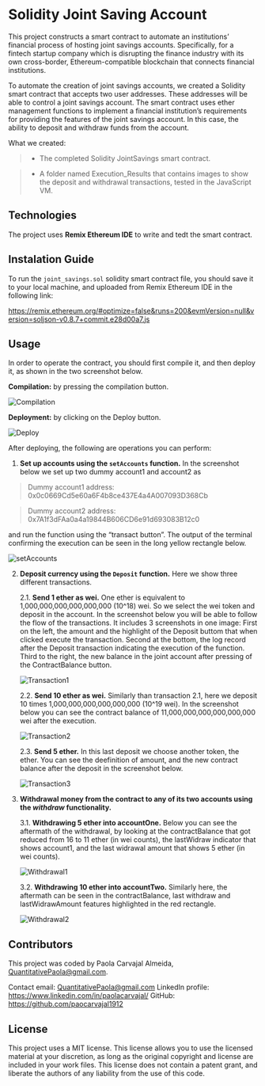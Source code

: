 # Solidity Joint Saving Account
This project constructs a smart contract to automate an institutions’ financial process of hosting joint savings accounts. Specifically, for a fintech startup company which is disrupting the finance industry with its own cross-border, Ethereum-compatible blockchain that connects financial institutions. 

To automate the creation of joint savings accounts, we created a Solidity smart contract that accepts two user addresses. These addresses will be able to control a joint savings account. The smart contract uses ether management functions to implement a financial institution’s requirements for providing the features of the joint savings account. In this case, the ability to deposit and withdraw funds from the account.

What we created: 
    
   > * The completed Solidity JointSavings smart contract.

   > * A folder named Execution_Results that contains images to show the deposit and withdrawal transactions, tested in the JavaScript VM.
   
## Technologies
The project uses **Remix Ethereum IDE** to write and tedt the smart contract.


## Instalation Guide

To run the ```joint_savings.sol``` solidity smart contract file, you should save it to your local machine, and uploaded from Remix Ethereum IDE in the following link:

https://remix.ethereum.org/#optimize=false&runs=200&evmVersion=null&version=soljson-v0.8.7+commit.e28d00a7.js


## Usage

In order to operate the contract, you should first compile it, and then deploy it, as shown in the two screenshot below.

**Compilation:** by pressing the compilation button.

![Compilation](Execution_Results/Compilation.png)

**Deployment:** by clicking on the Deploy button.

![Deploy](Execution_Results/Deploy.png)



After deploying, the following are operations you can perform:

1. **Set up accounts using the ```setAccounts``` function.** In the screenshot below we set up two dummy account1 and account2 as 

>Dummy account1 address: 0x0c0669Cd5e60a6F4b8ce437E4a4A007093D368Cb

>Dummy account2 address: 0x7A1f3dFAa0a4a19844B606CD6e91d693083B12c0

and run the function using the “transact button”. The output of the terminal confirming the execution can be seen in the long yellow rectangle below.


![setAccounts](Execution_Results/SetAccounts.png)


2. **Deposit currency using the ```Deposit``` function.** Here we show three different transactions.

    2.1. **Send 1 ether as wei.** One ether is equivalent to 1,000,000,000,000,000,000 (10^18) wei. So we select the wei token and deposit in the account. In the screenshot below you will be able to follow the flow of the transactions. It includes 3 screenshots in one image: First on the left, the amount and the highlight of the Deposit buttom that when clicked execute the transaction. Second at the bottom, the log record after the Deposit transaction indicating the execution of the function. Third to the right, the new balance in the joint account after pressing of the ContractBalance button.
    
    ![Transaction1](Execution_Results/Transaction1.png)
      
    2.2. **Send 10 ether as wei.** Similarly than transaction 2.1, here we deposit 10 times 1,000,000,000,000,000,000 (10^19 wei). In the screenshot below you can see the contract balance of 11,000,000,000,000,000,000 wei after the execution.
    
    ![Transaction2](Execution_Results/Transaction2.png)

    2.3. **Send 5 ether.** In this last deposit we choose another token, the ether. You can see the deefinition of amount, and the new contract balance after the deposit in the screenshot below.
    
    ![Transaction3](Execution_Results/Transaction3.png)    


3. **Withdrawal money from the contract to any of its two accounts using the _withdraw_ functionality.**

    3.1. **Withdrawing 5 ether into accountOne.** Below you can see the aftermath of the withdrawal, by looking at the contractBalance that got reduced from 16 to 11 ether (in wei counts), the lastWidraw indicator that shows account1, and the last widrawal amount that shows 5 ether (in wei counts).
    
    ![Withdrawal1](Execution_Results/Withdrawal1.png) 
    
    3.2. **Withdrawing 10 ether into accountTwo.** Similarly here, the aftermath can be seen in the contractBalance, last withdraw and lastWidrawAmount features highlighted in the red rectangle.
    
    ![Withdrawal2](Execution_Results/Withdrawal2.png) 



## Contributors
This project was coded by Paola Carvajal Almeida, QuantitativePaola@gmail.com.

Contact email: QuantitativePaola@gmail.com
LinkedIn profile: https://www.linkedin.com/in/paolacarvajal/
GitHub: https://github.com/paocarvajal1912


## License
This project uses a MIT license. This license allows you to use the licensed material at your discretion, as long as the original copyright and license are included in your work files. This license does not contain a patent grant,  and liberate the authors of any liability from the use of this code.




   
 
    
    


